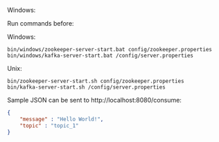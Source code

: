 Windows:

Run commands before:

Windows:
````shell
bin/windows/zookeeper-server-start.bat config/zookeeper.properties
bin/windows/kafka-server-start.bat /config/server.properties
````

Unix:
````shell
bin/zookeeper-server-start.sh config/zookeeper.properties
bin/kafka-server-start.sh /config/server.properties
````

Sample JSON can be sent to http://localhost:8080/consume:

````json
{
    "message" : "Hello World!",
    "topic" : "topic_1"
}
````